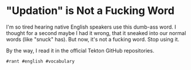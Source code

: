 # "Updation" is Not a Fucking Word

I'm so tired hearing native English speakers use this dumb-ass word. I
thought for a second maybe I had it wrong, that it sneaked into our
normal words (like "snuck" has). But now, it's not a fucking word. Stop
using it.

By the way, I read it in the official Tekton GitHub repositories.

    #rant #english #vocabulary
